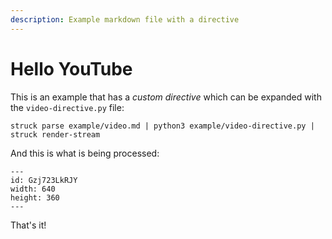 ```yaml
---
description: Example markdown file with a directive
---
```


# Hello YouTube

This is an example that has a _custom directive_ which can be expanded with the
`video-directive.py` file:

```
struck parse example/video.md | python3 example/video-directive.py | struck render-stream
```

And this is what is being processed:

```{youtube}
---
id: Gzj723LkRJY
width: 640
height: 360
---
```

That's it!
